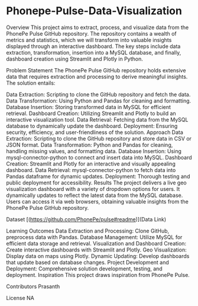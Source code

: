 # Phonepe-Pulse-Data-Visualization

Overview
This project aims to extract, process, and visualize data from the PhonePe Pulse GitHub repository. The repository contains a wealth of metrics and statistics, which we will transform into valuable insights displayed through an interactive dashboard. The key steps include data extraction, transformation, insertion into a MySQL database, and finally, dashboard creation using Streamlit and Plotly in Python.

Problem Statement
The PhonePe Pulse GitHub repository holds extensive data that requires extraction and processing to derive meaningful insights. The solution entails:

Data Extraction: Scripting to clone the GitHub repository and fetch the data.
Data Transformation: Using Python and Pandas for cleaning and formatting.
Database Insertion: Storing transformed data in MySQL for efficient retrieval.
Dashboard Creation: Utilizing Streamlit and Plotly to build an interactive visualization tool.
Data Retrieval: Fetching data from the MySQL database to dynamically update the dashboard.
Deployment: Ensuring security, efficiency, and user-friendliness of the solution.
Approach
Data Extraction: Scripting to clone the GitHub repository and store data in CSV or JSON format.
Data Transformation: Python and Pandas for cleaning, handling missing values, and formatting data.
Database Insertion: Using mysql-connector-python to connect and insert data into MySQL.
Dashboard Creation: Streamlit and Plotly for an interactive and visually appealing dashboard.
Data Retrieval: mysql-connector-python to fetch data into Pandas dataframe for dynamic updates.
Deployment: Thorough testing and public deployment for accessibility.
Results
The project delivers a live geo visualization dashboard with a variety of dropdown options for users. It dynamically updates to reflect the latest data from the MySQL database. Users can access it via web browsers, obtaining valuable insights from the PhonePe Pulse GitHub repository.

Dataset
[(https://github.com/PhonePe/pulse#readme)](Data Link)

Learning Outcomes
Data Extraction and Processing: Clone GitHub, preprocess data with Pandas.
Database Management: Utilize MySQL for efficient data storage and retrieval.
Visualization and Dashboard Creation: Create interactive dashboards with Streamlit and Plotly.
Geo Visualization: Display data on maps using Plotly.
Dynamic Updating: Develop dashboards that update based on database changes.
Project Development and Deployment: Comprehensive solution development, testing, and deployment.
Inspiration
This project draws inspiration from PhonePe Pulse.

Contributors
Prasanth

License
NA


